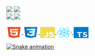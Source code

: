 <!-- HEADER -->
<div>
  <img src="https://user-images.githubusercontent.com/67443871/198381011-5ff455f6-9e55-4926-9957-37fc8ba596e7.png" width="150px" />
  <img src="https://readme-typing-svg.herokuapp.com?font=Fira+Code&duration=2000&color=C8D2DCFF&vCenter=false&multiline=true&width=300&height=100&lines=const+App+%3D+()+%3D%3E+%7B;return+(+Bem+vindo!)+%7D;export+default+App"
</div>

<br>

<!-- GITHUB STATS -->
<div>
  <a href="https://github.com/matheusoliveirv">
  <img height="150em" src="https://github-readme-stats.vercel.app/api?username=matheusoliveirv&show_icons=true&hide_border=true&bg_color=0d1117&theme=dark&include_all_commits=true&count_private=true"/>
  <img height="150em" src="https://github-readme-stats.vercel.app/api/top-langs/?username=matheusoliveirv&layout=compact&hide_border=true&bg_color=0d1117&langs_count=7&theme=dark"/>
</div>

<!-- LINGUAGENS -->
<div style="display: inline_block"><br>
  <img align="center" alt="HTML" height="30" width="40" src="https://raw.githubusercontent.com/devicons/devicon/master/icons/html5/html5-original.svg">
  <img align="center" alt="CSS" height="30" width="40" src="https://raw.githubusercontent.com/devicons/devicon/master/icons/css3/css3-original.svg">
  <img align="center" alt="Javascript" height="30" width="40" src="https://raw.githubusercontent.com/devicons/devicon/master/icons/javascript/javascript-plain.svg">
  <img align="center" alt="React" height="30" width="40" src="https://raw.githubusercontent.com/devicons/devicon/master/icons/react/react-original.svg">
  <img align="center" alt="Typescript" height="30" width="40" src="https://raw.githubusercontent.com/devicons/devicon/master/icons/typescript/typescript-plain.svg">
</div>

<!-- SNAKE COMMIT -->
![Snake animation](https://github.com/matheusoliveirv/matheusoliveirv/blob/output/github-contribution-grid-snake.svg)
